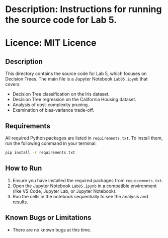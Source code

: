 
# Description: Instructions for running the source code for Lab 5.
# Licence: MIT Licence

## Description
This directory contains the source code for Lab 5, which focuses on Decision Trees. The main file is a Jupyter Notebook `Lab05.ipynb` that covers:
- Decision Tree classification on the Iris dataset.
- Decision Tree regression on the California Housing dataset.
- Analysis of cost-complexity pruning.
- Examination of bias-variance trade-off.

## Requirements
All required Python packages are listed in `requirements.txt`. To install them, run the following command in your terminal:
```bash
pip install -r requirements.txt
```

## How to Run
1.  Ensure you have installed the required packages from `requirements.txt`.
2.  Open the Jupyter Notebook `Lab05.ipynb` in a compatible environment (like VS Code, Jupyter Lab, or Jupyter Notebook).
3.  Run the cells in the notebook sequentially to see the analysis and results.

## Known Bugs or Limitations
- There are no known bugs at this time.

